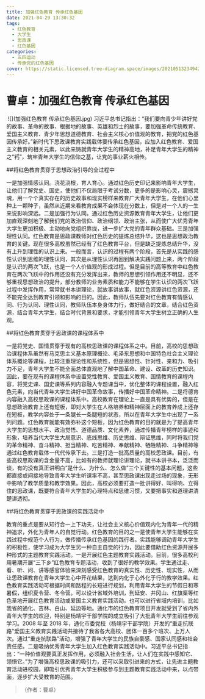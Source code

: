 ```yaml
---
title: 加强红色教育 传承红色基因
date: 2021-04-29 13:30:32
tags:
  - 红色教育
  - 大学生
  - 思政课
  - 红色基因
categories:
  - 五四运动
  - 传承党的红色基因
cover: https://static.licensed.tree-diagram.space/images/20210513234942.jpg
---
```


# 曹卓：加强红色教育 传承红色基因

​ ![](加强红色教育 传承红色基因.jpg)
习近平总书记指出：“我们要向青少年讲好党的故事、革命的故事、根据地的故事、英雄和烈士的故事，要加强革命传统教育、爱国主义教育、青少年思想道德教育、社会主义核心价值观的教育，把党的红色基因传承好。”新时代下思政课教育实践载体要传承红色基因，应加入红色教育、爱国主义教育的相关元素，以此来铸就青年大学生的精神高地，补足青年大学生的精神之“钙”，筑牢青年大学生的信仰之基，让党的事业薪火相传。

##将红色教育贯穿于思想政治引导的全过程中

一是加强情感认同。浇花浇根，育人育心。通过红色历史印记来影响青年大学生，让他们了解党史、国史，使他们不仅局限于考试分数，更多的是影响心灵，震撼灵魂，用一个个真实存在的历史故事和现实榜样来教育广大青年大学生，在他们心里种上一颗种子，虽然从近期来看教育成果不会体现在分数上，但是对一个人的一生来说影响深远。二是加强行为认同。通过红色历史资源教育青年大学生，让他们更加直观深刻地了解我们党的政治信仰、政治纲领、政治主张，从而使广大优秀青年大学生更加积极、主动地向党组织靠拢，进一步扩大党的青年群众基础。三是加强理性认同。红色教育是思政课教师对红色历史的提炼总结升华，这也是思想政治教育的关键。现在很多高校虽然已经有了红色教育平台，但是缺乏提炼总结升华，没有上升到理性的认识上来。一般而言，认识的过程有两个阶段，首先是从实践的感性认识到思维的理性认同，其次是从理性认识再回到解决实践问题上来，两个阶段是认识的两次飞跃，也是一个人价值观的形成过程。但是目前的高等教育中红色教育在两次飞跃中的作用还没有充分发挥出来，教师的思想引领作用还不明显，还不够重视思想政治的提升，部分教师的业务素质和能力不能够在学生认识的两次飞跃过程中发挥作用，常常就书本讲理论，就故事讲故事，就红色资源讲红色资源，还不能完全达到教育引领和影响的目的。因此，教师队伍先要对红色教育有情感认同、行为认同、理性认同，教师队伍本身身体力行，做好结合的文章，结合红色资源，结合青年大学生，结合时代背景和要求，才能引领青年大学生树立正确的人生观。

##将红色教育贯穿于思政课的课程体系中

一是将党史、国情贯穿于现有的高校思政课的课程体系之中。目前，高校的思想政治课程体系虽然有马克思主义基本原理概论、毛泽东思想和中国特色社会主义理论体系概论等课程，比较注重理论性和系统性，但是思想性、针对性、亲和力、吸引力不足，青年大学生不能全面总体直观地了解中国革命、建设、改革的历史知识。因此，要在现有的课程体系中设置党性教育、爱国主义教育、国情教育的课程内容，将党史课、国史课等系列内容融入专题课当中，优化整体的课程设置，融入红色元素，向当代青年大学生讲好中国革命故事，传播好中国革命精神。二是将德育内容融入高校思政课的课程体系中。高校教育在理论上一直是具有优势的，但是在思想政治教育上还有短板，即对大学生在人格培养和精神层面上的教育养成上还存在短板，教学内容处于一条腿长一条腿短的状态，所以在青年大学生中出现了一系列问题。红色教育就能有效弥补这个短板，因为红色教育的目的就是为了提高青年大学生的思想水平、政治觉悟、道德品质、文化素养，通过传播青年榜样的事迹和形象，培养当代大学生大局意识、底线思维、历史思维、辩证思维，同时将我们党的革命精神、奋斗精神、担当精神、吃苦精神、奉献精神、牺牲精神、斗争精神等通过红色教育载体一代代传承下去。三是打造一批高质量的高校思政课。目前，有些高校思政课的含金量不高，比如有的教师就理论讲理论，就书本讲书本，泛泛而谈，有的没有真正讲明白“是什么、为什么、怎么做”三个关键性的基本问题，这些都直接或间接地导致青年大学生听课率不高，甚至思政课出现走过场的现象，无形中影响了教学质量和教学效果。因此，高校必须要打造一批讲得好、叫得响、立得住的思政课，既要符合青年大学生的心理特点和思维习惯，又要把事实和道理讲清楚讲透彻。

##将红色教育贯穿于思政课的实践活动中

教育的重点是要从知行合一上下功夫，让社会主义核心价值观内化为青年一代的精神追求，外化为青年人的自觉行动。红色教育的目的之一是使青年大学生能够在实践过程中规范个人行为，做传播传承红色基因的践行者。实践能够调动青年大学生的积极性，使学习成为大学生另一种自主自觉的行为，因此要借助红色资源开展多种形式的主题教育实践活动。一是开展红色主题教育实践活动。目前，很多高校利用暑期开展“三下乡”红色教育专题活动，收到了很好的教学效果。学生通过走、看、听、问、讲等感官体验来深刻感受红色教育的真实性、历史性、现实性，从而让思政课教育在青年大学生心中开花结果，达到内化于心外化于行的教学效果。红色教育实践活动可根据时间和路程的长短进行规划，利用青年大学生的节假日和寒暑假，组织夏令营、冬令营。可以设计省域外培训，到延安、井冈山、红旗渠等红色圣地开展红色教育活动或爱国主义教育实践活动。也可以进行省域内培训，比如我省的通化、吉林、白山、延边等地。通化市的红色教育项目开发就受到了省内外青年大学生的欢迎，特别是杨靖宇干部学院的成立吸引了大批青年大学生前往参观学习。2008 年至 2018 年，通化市委党校（杨靖宇干部学院）开发的“重走抗联路”爱国主义教育实践活动共接待了我省各大高校、团体一百多个班次、上万人次。通过“重走抗联路”活动，增强了青年大学生的民族自豪感、国家认同感和社会责任感。二是吸纳优秀青年大学生加入红色教育实践活动中。习近平总书记指出：“一种价值观要真正发挥作用，必须融入社会生活，让人们在实践中感知它、领悟它。”为了增强高校思政课的吸引力，还可以采取引进来的方式，让先进主题教育活动进校园，即吸引优秀青年大学生积极参与到主题教育实践活动中来，以点带面，逐步扩大受教育的范围。

> （作者：曹卓）
